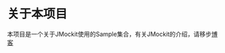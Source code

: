 # 关于本项目

本项目是一个关于JMockit使用的Sample集合，有关JMockit的介绍，请移步[博客](http://mlazy.club/android-unit-test-with-jmocit-using-kotlin-api-guide.html)
